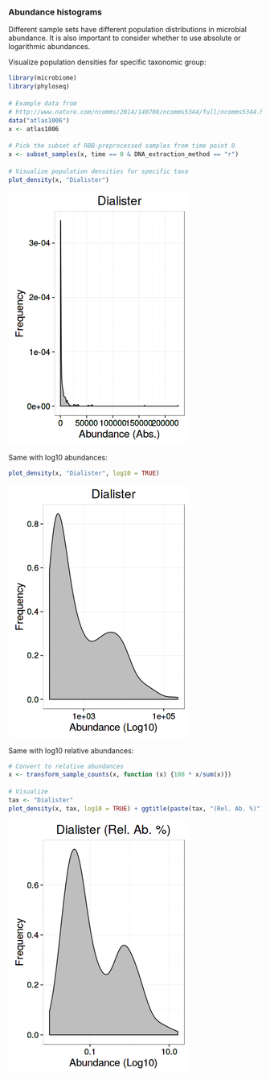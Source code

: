 ### Abundance histograms

Different sample sets have different population distributions in
microbial abundance. It is also important to consider whether to use
absolute or logarithmic abundances.


Visualize population densities for specific taxonomic group:


```r
library(microbiome)
library(phyloseq)

# Example data from
# http://www.nature.com/ncomms/2014/140708/ncomms5344/full/ncomms5344.html
data("atlas1006")
x <- atlas1006

# Pick the subset of RBB-preprocessed samples from time point 0
x <- subset_samples(x, time == 0 & DNA_extraction_method == "r")

# Visualize population densities for specific taxa
plot_density(x, "Dialister")
```

![plot of chunk hist](figure/hist-1.png)


Same with log10 abundances:


```r
plot_density(x, "Dialister", log10 = TRUE)
```

![plot of chunk hist2](figure/hist2-1.png)


Same with log10 relative abundances:


```r
# Convert to relative abundances
x <- transform_sample_counts(x, function (x) {100 * x/sum(x)})

# Visualize
tax <- "Dialister"
plot_density(x, tax, log10 = TRUE) + ggtitle(paste(tax, "(Rel. Ab. %)"))
```

![plot of chunk hist3](figure/hist3-1.png)

